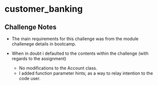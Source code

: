 # customer_banking

## Challenge Notes

* The main requirements for this challenge was from the module challenege details in bootcamp.

* When in doubt i defaulted to the contents within the challenge (with regards to the assignment)

    * No modifications to the Account class.
    * I added function parameter hints; as a way to relay intention to the code user.